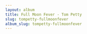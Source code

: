 ```yaml
---
layout: album
title: Full Moon Fever - Tom Petty
slug: tompetty-fullmoonfever
album_slug: tompetty-fullmoonfever
---
```

